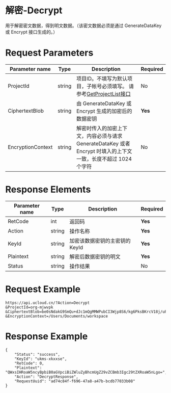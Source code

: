 # 解密-Decrypt

用于解密密文数据，得到明文数据。（该密文数据必须是通过 GenerateDataKey 或 Encrypt 接口生成的。）

# Request Parameters
|Parameter name|Type|Description|Required|
|---|---|---|---|
|ProjectId|string|项目ID。不填写为默认项目，子帐号必须填写。 请参考[GetProjectList接口](../summary/get_project_list.html)|No|
|CiphertextBlob|string|由 GenerateDataKey 或 Encrypt 生成的加密后的数据密钥|**Yes**|
|EncryptionContext|string|解密时传入的加密上下文，内容必须与请求 GenerateDataKey 或者 Encrypt 时填入的上下文一致，长度不超过 1024 个字符|No|

# Response Elements
|Parameter name|Type|Description|Required|
|---|---|---|---|
|RetCode|int|返回码|**Yes**|
|Action|string|操作名称|**Yes**|
|KeyId|string|加密该数据密钥的主密钥的 KeyId|**Yes**|
|Plaintext|string|解密后数据密钥的明文|**Yes**|
|Status|string|操作结果|No|

# Request Example
```
https://api.ucloud.cn/?Action=Decrypt
&ProjectId=org-mjwvpk
&CiphertextBlob=be0sNdakG9SmQu+dJc1mQgMMWPubCI3Wjp8S6/kg6PksBKrcV18j/uPtCRKjDeRhviBRs33yKmudXel6.KiQ4h/5NIk3mYj7//c5DmgUr8juQ2WwajYfZ7GJYU8vjk4N+32Em+dpn2VoOVAvFDjovmLUUn7wpXd4Z13mA35Cm.LxUAY5umOfawSgIKbMZtLQ==
&EncryptionContext=/Users/Documents/workspace
```

# Response Example
```
{
    "Status": "success", 
    "KeyId": "ukms-xkxxse", 
    "RetCode": 0, 
    "Plaintext": "QWxsIHRoaW5ncyBpbiB0aGVpciBiZWluZyBhcmUgZ29vZCBmb3Igc29tZXRoaW5nLgo=", 
    "Action": "DecryptResponse", 
    "RequestUuid": "ad74c84f-f696-47a8-a47b-bcdb77033b08"
}
```

